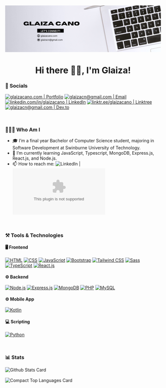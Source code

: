 <p align="center">
  <img src="./glaiza-cano-github-banner.png" alt="Glaiza Cano">
</p>
<h1 align="center">Hi there 👋🏻, I'm Glaiza!</h1>

<h3>💌 Socials</h3>

[<img alt="glaizacano.com | Portfolio" src="https://img.shields.io/badge/-Portfolio-%23EA4AAA?logo=githubsponsors&logoColor=white&style=for-the-badge" />][Portfolio]
[<img alt="glaizacn@gmail.com | Email" src="https://img.shields.io/badge/-Email-EA4335?logo=gmail&logoColor=white&style=for-the-badge" />][Email]
[<img alt="linkedin.com/in/glaizacano | LinkedIn" src="https://img.shields.io/badge/-LinkedIn-0A66C2?logo=linkedin&logoColor=white&style=for-the-badge" />][LinkedIn]
[<img alt="linktr.ee/glaizacano | Linktree" src="https://img.shields.io/badge/-Linktree-39E09B?logo=linktree&logoColor=white&style=for-the-badge" />][Linktree]
[<img alt="glaizacn@gmail.com | Dev.to" src="https://img.shields.io/badge/-Dev.to-0A0A0A?logo=dev.to&logoColor=white&style=for-the-badge" />][Dev.to]

<br/>

<h3 align="left">👩🏻‍💻 Who Am I</h3>

- 🎓 I’m a final year Bachelor of Computer Science student, majoring in Software Development at Swinburne University of Technology.
- 🌱 I’m currently learning JavaScript, Typescript, MongoDB, Express.js, React.js, and Node.js.
- 📫 How to reach me: ![LinkedIn](https://www.linkedin.com/in/glaizacano/) | ![Email](mailto:glaizacn@gmail.com)

<br/>

<h3 align="left">⚒️ Tools & Technologies</h3>
<h4 align="left">🖥️ Frontend</h4>

[![HTML](https://img.shields.io/badge/-HTML-E34F26?logo=html5&logoColor=white&style=for-the-badge)](#)
[![CSS](https://img.shields.io/badge/-CSS-1572B6?logo=css3&logoColor=white&style=for-the-badge)](#)
[![JavaScript](https://img.shields.io/badge/-JavaScript-F7DF1E?logo=javascript&logoColor=black&style=for-the-badge)](#)
[![Bootstrap](https://img.shields.io/badge/-Bootstrap-7952B3?logo=bootstrap&logoColor=white&style=for-the-badge)](#)
[![Tailwind CSS](https://img.shields.io/badge/-Tailwind%20CSS-06B6D4?logo=tailwindcss&logoColor=white&style=for-the-badge)](#)
[![Sass](https://img.shields.io/badge/-Sass-CC6699?logo=sass&logoColor=white&style=for-the-badge)](#)
[![TypeScript](https://img.shields.io/badge/-TypeScript-3178C6?logo=typescript&logoColor=white&style=for-the-badge)](#) 
[![React.js](https://img.shields.io/badge/-React.js-61DAFB?logo=react&logoColor=black&style=for-the-badge)](#)

<h4 align="left">⚙️ Backend</h4>

[![Node.js](https://img.shields.io/badge/-Node.js-339933?logo=node.js&logoColor=white&style=for-the-badge)](#)
[![Express.js](https://img.shields.io/badge/-Express.js-000000?logo=express&logoColor=white&style=for-the-badge)](#)
[![MongoDB](https://img.shields.io/badge/-MongoDB-47A248?logo=mongodb&logoColor=white&style=for-the-badge)](#)
[![PHP](https://img.shields.io/badge/-PHP-777BB4?logo=php&logoColor=white&style=for-the-badge)](#)
[![MySQL](https://img.shields.io/badge/-MySQL-4479A1?logo=mysql&logoColor=white&style=for-the-badge)](#)


<h4 align="left">⚙️ Mobile App </h4>

[![Kotlin](https://img.shields.io/badge/-Kotlin-7F52FF?logo=kotlin&logoColor=white&style=for-the-badge)](#)

<h4 align="left">💻 Scripting</h4>

[![Python](https://img.shields.io/badge/-Python-3776AB?logo=python&logoColor=white&style=for-the-badge)](#)

<br/>

<h3 align="left">📊 Stats</h3>

![Github Stats Card](https://github-readme-stats.vercel.app/api?username=glaizacano&count_private=true&show_icons=true&theme=react&hide=issues)
<br/>
<br/>
![Compact Top Languages Card](https://github-readme-stats.vercel.app/api/top-langs/?username=glaizacano&layout=compact&count_private=true&theme=react&hide=visual%20basic%20.net,shell,hack&langs_count=6)

[Email]: glaizacn@gmail.com
[Portfolio]: https://www.glaizacano.com/
[LinkedIn]: https://www.linkedin.com/in/glaizacano/
[Linktree]: https://linktr.ee/glaizacano
[Dev.to]: https://dev.to/glaizacano

<!--
**glaizacano/glaizacano** is a ✨ _special_ ✨ repository because its `README.md` (this file) appears on your GitHub profile.

Here are some ideas to get you started:

- 🔭 I’m currently working on ...
- 🌱 I’m currently learning ...
- 👯 I’m looking to collaborate on ...
- 🤔 I’m looking for help with ...
- 💬 Ask me about ...
- 📫 How to reach me: ...
- 😄 Pronouns: ...
- ⚡ Fun fact: ...
-->